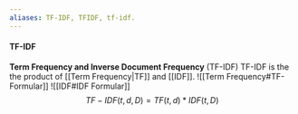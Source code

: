 ```yaml
---
aliases: TF-IDF, TFIDF, tf-idf.
---
```

#### TF-IDF
**Term Frequency and Inverse Document Frequency** (TF-IDF)
TF-IDF is the the product of [[Term Frequency|TF]] and [[IDF]].
![[Term Frequency#TF-Formular]]
![[IDF#IDF Formular]]
$$TF-IDF(t, d, D) = TF(t, d)*IDF(t, D)$$

   
  